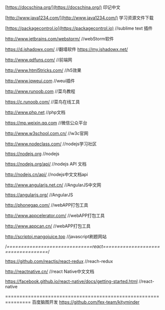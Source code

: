 [https://docschina.org/](https://docschina.org/)  印记中文

[http://www.java1234.com/](http://www.java1234.com/)          学习资源文件下载

[https://packagecontrol.io](https://packagecontrol.io)           //sublime text 插件

http://www.jetbrains.com/webstorm/  //webStorm软件

https://d.ishadowx.com/             //翻墙软件
https://my.ishadowx.net/

http://www.qdfuns.com/               //前端网

http://www.html5tricks.com/          //h5效果

http://www.jqweui.com                //weui插件

http://www.runoob.com                 //菜鸟教程

https://c.runoob.com/              //菜鸟在线工具

http://www.php.net                     //php文档

https://mp.weixin.qq.com               //微信公众平台

http://www.w3school.com.cn/            //w3c官网

http://www.nodeclass.com/             //nodejs学习社区

https://nodejs.org                    //nodejs

https://nodejs.org/api/                //nodejs API 文档

http://nodejs.cn/api/                  //nodejs中文文档api

http://www.angularjs.net.cn/            //AngularJS中文网

https://angularjs.org/			//AngularJS

http://phonegap.com/                    //webAPP打包工具

http://www.appcelerator.com/            //webAPP打包工具

http://www.appcan.cn/                     //webAPP打包工具

http://scriptoj.mangojuice.top             //javascript刷题网站

/*==============================react===================================*/

https://github.com/reactjs/react-redux        //reach-redux

http://reactnative.cn/                     //react Native中文文档

https://facebook.github.io/react-native/docs/getting-started.html   //react-native


===============================================================
百度脑图开发
https://github.com/fex-team/kityminder
